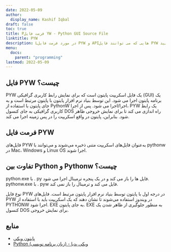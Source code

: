 ```yaml
---
date: 2022-05-09
author:
  display_name: Kashif Iqbal
draft: false
toc: true
title: Pفرمت فایل YW - Python GUI Source File
linktitle: PYW
description: Lدر مورد فرمت فایل PYW و APIهایی که می توانند فایل PYW را ایجاد و باز کنند، کسب درآمد کنیدs.
menu:
  docs:
    parent: "programming"
lastmod: 2022-05-09
---
```


## فایل PYW چیست؟

PYW یک فایل اسکریپت پایتون است که برای نمایش رابط کاربری گرافیکی (GUI) یک برنامه پایتون اجرا می شود. این توسط بنیاد نرم افزار پایتون با پایتون مرتبط است و به جای پایتون با استفاده از PythonW اجرا/اجرا می شود. پس از اجرا، PYW یک رابط کاربری گرافیکی به جای کنسول DOS راه اندازی می کند تا برای نمایش خروجی ظاهر شود. بنابراین، پایتون در واقع اسکریپت را در پس زمینه اجرا می کند.

## فرمت فایل PYW

فایل‌های PYW به‌عنوان فایل‌های اسکریپت متنی ذخیره می‌شوند و می‌توانند با pythonw در Mac، Windows و Linux OS اجرا شوند.

## تفاوت بین Python و Pythonw چیست؟

python.exe با . py فایل ها را باز می کند و در یک پنجره ترمینال اجرا می شود. pythonw.exe با . pyw فایل می کند و ترمینال را باز نمی کند.

نوع فایل PYW در درجه اول با پایتون توسط بنیاد نرم افزار پایتون مرتبط است. فایل‌های PYW در ویندوز استفاده می‌شوند تا نشان دهند که یک اسکریپت باید با استفاده از PYTHONW اجرا شود. EXE به جای پایتون. EXE به منظور جلوگیری از ظاهر شدن یک کنسول DOS برای نمایش خروجی.

## منابع

 * [پایتون ویکی](https://wiki.python.org/moin/Pyrex)
 * [Python (زبان برنامه نویسی) - ویکی پدیا](https://en.wikipedia.org/wiki/Python_(programming_language))

